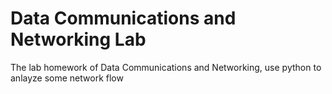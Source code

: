 # Data Communications and Networking Lab
The lab homework of Data Communications and Networking, use python to anlayze some network flow
